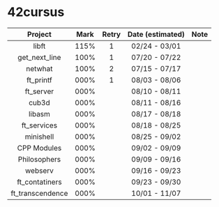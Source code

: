 # 42cursus

|     Project    | Mark | Retry | Date (estimated) |    Note   |
|:--------------:|:----:|:-----:|:----------------:|:---------:|
|      libft     | 115% |   1   |   02/24 - 03/01  |           |
|  get_next_line | 100% |   1   |   07/20 - 07/22  |           |
|     netwhat    | 100% |   2   |   07/15 - 07/17  |           |
|    ft_printf   | 000% |   1   |   08/03 - 08/06  |           |
|    ft_server   | 000% |       |   08/10 - 08/11  |           |
|      cub3d     | 000% |       |   08/11 - 08/16  |           |
|     libasm     | 000% |       |   08/17 - 08/18  |           |
|   ft_services  | 000% |       |   08/18 - 08/25  |           |
|    minishell   | 000% |       |   08/25 - 09/02  |           |
|   CPP Modules  | 000% |       |   09/02 - 09/09  |           |
|  Philosophers  | 000% |       |   09/09 - 09/16  |           |
|     webserv    | 000% |       |   09/16 - 09/23  |           |
| ft_contatiners | 000% |       |   09/23 - 09/30  |           |
|ft_transcendence| 000% |       |   10/01 - 11/07  |           |
